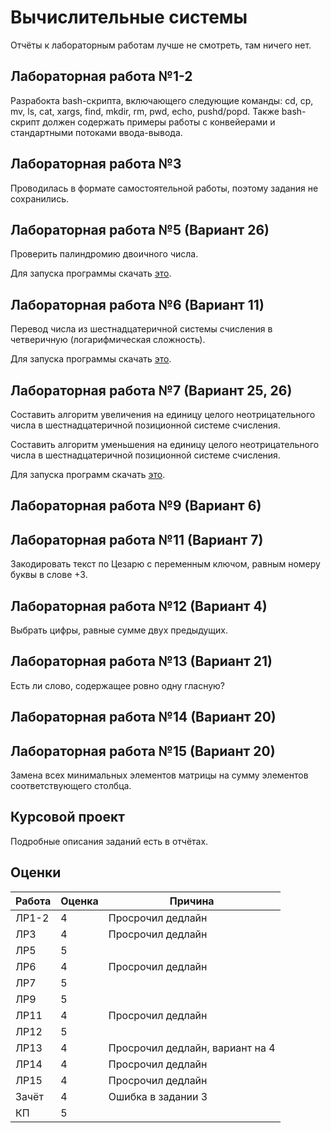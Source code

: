 # Вычислительные системы

Отчёты к лабораторным работам лучше не смотреть, там ничего нет.

## Лабораторная работа №1-2

Разрабокта bash-скрипта, включающего следующие команды: cd, cp, mv, ls, cat, xargs, find, mkdir, rm, pwd, echo, pushd/popd. Также bash-скрипт должен содержать примеры работы с конвейерами и стандартными потоками ввода-вывода.

## Лабораторная работа №3

Проводилась в формате самостоятельной работы, поэтому задания не сохранились.

## Лабораторная работа №5 (Вариант 26)

Проверить палиндромию двоичного числа.

Для запуска программы скачать [это](https://drive.google.com/drive/folders/1ysg1iXvbf7f9Vni6dwWYIdZdEgKJWJ-7).

## Лабораторная работа №6 (Вариант 11)

Перевод числа из шестнадцатеричной системы счисления в четверичную (логарифмическая сложность).

Для запуска программы скачать [это](https://drive.google.com/drive/folders/10r_xgM9tNRSplnTjJTZfw0fccqTFlKFD).

## Лабораторная работа №7 (Вариант 25, 26)

Составить алгоритм увеличения на единицу целого неотрицательного числа в шестнадцатеричной позиционной системе счисления.

Составить алгоритм уменьшения на единицу целого неотрицательного числа в шестнадцатеричной позиционной системе счисления.

Для запуска программ скачать [это](http://yad-studio.github.io).

## Лабораторная работа №9 (Вариант 6)



## Лабораторная работа №11 (Вариант 7)

Закодировать текст по Цезарю с переменным ключом, равным номеру буквы в слове +3.

## Лабораторная работа №12 (Вариант 4)

Выбрать цифры, равные сумме двух предыдущих.

## Лабораторная работа №13 (Вариант 21)

Есть ли слово, содержащее ровно одну гласную?

## Лабораторная работа №14 (Вариант 20)



## Лабораторная работа №15 (Вариант 20)

Замена всех минимальных элементов матрицы на сумму элементов соответствующего столбца.

## Курсовой проект

Подробные описания заданий есть в отчётах.

## Оценки

| Работа    | Оценка       |  Причина      |
|----------|--------------|---------------|
|ЛР1-2    |4|Просрочил дедлайн|
|ЛР3    |4|Просрочил дедлайн|
|ЛР5    |5||
|ЛР6    |4|Просрочил дедлайн|
|ЛР7    |5||
|ЛР9    |5||
|ЛР11   |4|Просрочил дедлайн|
|ЛР12   |5||
|ЛР13   |4|Просрочил дедлайн, вариант на 4|
|ЛР14   |4|Просрочил дедлайн|
|ЛР15   |4|Просрочил дедлайн|
|Зачёт  |4|Ошибка в задании 3|
|КП     |5||
